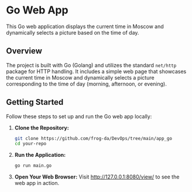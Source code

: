# Go Web App

This Go web application displays the current time in Moscow and dynamically selects a picture based on the time of day.

## Overview

The project is built with Go (Golang) and utilizes the standard `net/http` package for HTTP handling. It includes a simple web page that showcases the current time in Moscow and dynamically selects a picture corresponding to the time of day (morning, afternoon, or evening).

## Getting Started

Follow these steps to set up and run the Go web app locally:

1. **Clone the Repository:**

   ```bash
   git clone https://github.com/frog-da/DevOps/tree/main/app_go
   cd your-repo

2. **Run the Application:**

    ```bash
    go run main.go

3. **Open Your Web Browser:**
    Visit <http://127.0.0.1:8080/view/> to see the web app in action.
